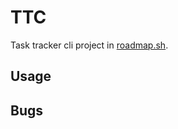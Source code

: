 # TTC
Task tracker cli project in [roadmap.sh](https://roadmap.sh/projects/task-tracker).

## Usage

## Bugs
